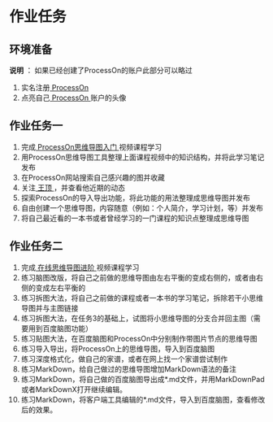 # 作业任务

## 环境准备

**说明** ： 如果已经创建了ProcessOn的账户此部分可以略过
1. 实名注册[ ProcessOn ](https://www.processon.com)
2. 点亮自己[ ProcessOn ](https://www.processon.com)账户的头像

## 作业任务一
1. 完成[ ProcessOn思维导图入门 ](http://edu.51cto.com/course/course_id-6453.html)视频课程学习
2. 用ProcessOn思维导图工具整理上面课程视频中的知识结构，并将此学习笔记发布
3. 在ProcessOn网站搜索自己感兴趣的图并收藏
4. 关注[ 王顶 ](https://www.processon.com/u/wangding/)，并查看他近期的动态
5. 探索ProcessOn的导入导出功能，将此功能的用法整理成思维导图并发布
6. 自由创建一个思维导图，内容随意（例如：个人简介，学习计划，等）并发布
7. 将自己最近看的一本书或者曾经学习的一门课程的知识点整理成思维导图

## 作业任务二
1. 完成[ 在线思维导图进阶 ](http://edu.51cto.com/course/course_id-7126.html)视频课程学习
2. 练习脑图改版，将自己之前做的思维导图由左右平衡的变成右侧的，或者由右侧的变成左右平衡的
3. 练习拆图大法，将自己之前做的课程或者一本书的学习笔记，拆除若干小思维导图并与主图链接
4. 练习拆图大法，在任务3的基础上，试图将小思维导图的分支合并回主图（需要用到百度脑图功能）
5. 练习贴图大法，在百度脑图和ProcessOn中分别制作带图片节点的思维导图
6. 练习导入导出，将ProcessOn上的思维导图，导入到百度脑图
7. 练习深度格式化，做自己的家谱，或者在网上找一个家谱尝试制作
8. 练习MarkDown，给自己做过的思维导图增加MarkDown语法的备注
9. 练习MarkDown，将自己做的百度脑图导出成*.md文件，并用MarkDownPad或者MarkDownX打开继续编辑。
10. 练习MarkDown，将客户端工具编辑的*.md文件，导入到百度脑图，查看修改后的效果。
